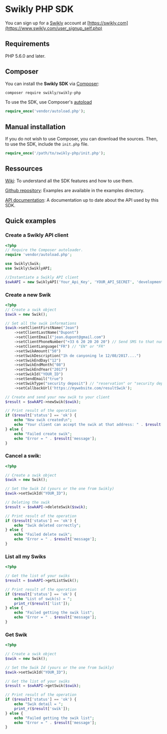 # Swikly PHP SDK

You can sign up for a [Swikly](https://www.swikly.com) account at [https://swikly.com](https://www.swikly.com/user_signup_self.php)

## Requirements

PHP 5.6.0 and later.

## Composer

You can install the **Swikly SDK** via [Composer](https://getcomposer.org/):

```bash
composer require swikly/swikly-php
```

To use the SDK, use Composer's [autoload](https://getcomposer.org/doc/00-intro.md#autoloading)

```PHP
require_once('vendor/autoload.php');
```

## Manual installation

If you do not wish to use Composer, you can download the sources. Then, to use the SDK, include the `init.php` file.

```PHP
require_once('/path/to/swikly-php/init.php');
```

## Ressources

[Wiki](https://github.com/swikly/swikly-php/wiki): To understand all the SDK features and how to use them.

[Github repository](https://github.com/swikly/swikly-php): Examples are available in the examples directory.

[API documentation](https://api.sandbox.swikly.com/apidoc/): A documentation up to date about the API used by this SDK.

## Quick examples

### Create a Swikly API client
```PHP
<?php
// Require the Composer autoloader.
require 'vendor/autoload.php';

use Swikly\Swik;
use Swikly\SwiklyAPI;

//Instantiate a Swikly API client
$swkAPI = new SwiklyAPI('Your_Api_Key', 'YOUR_API_SECRET', 'development');

```

### Create a new Swik

```PHP
<?php
// Create a swik object
$swik = new Swik();

// Set all the swik informations
$swik->setClientFirstName("Jean")
    ->setClientLastName("Dupont")
    ->setClientEmail("jean.dupont@gmail.com")
    ->setClientPhoneNumber("+33 6 20 20 20 20") // Send SMS to that number
    ->setClientLanguage("FR") // "EN" or "FR"
    ->setSwikAmount("50")
    ->setSwikDescription("1h de canyoning le 12/08/2017....")
    ->setSwikEndDay("12")
    ->setSwikEndMonth("08")
    ->setSwikEndYear("2017")
    ->setSwikId("YOUR_ID")
    ->setSendEmail("true")
    ->setSwikType("security deposit") // "reservation" or "security deposit"
    ->setCallbackUrl('https://mywebsite.com/resultSwik');

// Create and send your new swik to your client
$result = $swkAPI->newSwik($swik);

// Print result of the operation
if ($result['status'] == 'ok') {
	echo "New swik created\n";
    echo "Your client can accept the swik at that address: " . $result['acceptUrl'];
} else {
	echo "Failed create swik";
	echo "Error = " . $result['message'];
}
```

### Cancel a swik:

```PHP
<?php

// Create a swik object
$swik = new Swik();

// Set the Swik Id (yours or the one from Swikly)
$swik->setSwikId("YOUR_ID");

// Deleting the swik
$result = $swkAPI->deleteSwik($swik);

// Print result of the operation
if ($result['status'] == 'ok') {
    echo "Swik deleted correctly";
} else {
    echo "Failed delete swik";
    echo "Error = " . $result['message'];
}
```

### List all my Swiks

```PHP
<?php

// Get the list of your swiks
$result = $swkAPI->getListSwik();

// Print result of the operation
if ($result['status'] == 'ok') {
    echo "List of swik(s) = ";
    print_r($result['list']);
} else {
    echo "Failed getting the swik list";
    echo "Error = " . $result['message'];
}
```

### Get Swik

```PHP
<?php

// Create a swik object
$swik = new Swik();

// Set the Swik Id (yours or the one from Swikly)
$swik->setSwikId("YOUR_ID");

// Get the list of your swiks
$result = $swkAPI->getSwik($swik);

// Print result of the operation
if ($result['status'] == 'ok') {
    echo "Swik detail = ";
    print_r($result['swik']);
} else {
    echo "Failed getting the swik list";
    echo "Error = " . $result['message'];
}
```
